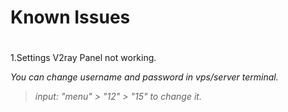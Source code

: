 # Known Issues
#
1.Settings V2ray Panel not working. 


_You can change username and password in vps/server terminal._

>_input: "menu" > "12" > "15" to change it._
#
